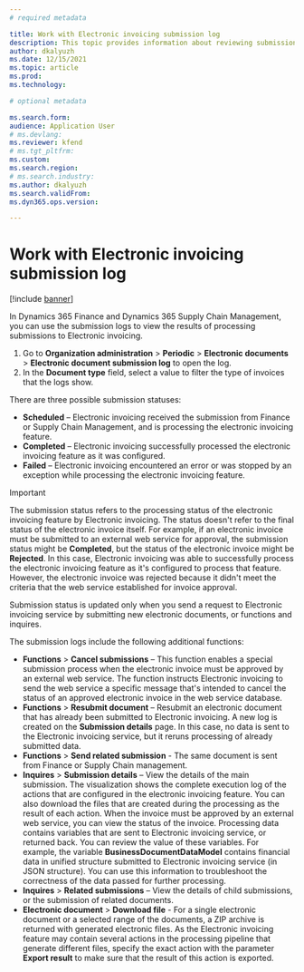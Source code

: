 ```yaml
---
# required metadata

title: Work with Electronic invoicing submission log
description: This topic provides information about reviewing submission log details.
author: dkalyuzh
ms.date: 12/15/2021
ms.topic: article
ms.prod: 
ms.technology: 

# optional metadata

ms.search.form: 
audience: Application User
# ms.devlang: 
ms.reviewer: kfend
# ms.tgt_pltfrm: 
ms.custom: 
ms.search.region: 
# ms.search.industry: 
ms.author: dkalyuzh
ms.search.validFrom: 
ms.dyn365.ops.version: 

---
```


# Work with Electronic invoicing submission log

[!include [banner](../includes/banner.md)]

In Dynamics 365 Finance and Dynamics 365 Supply Chain Management, you can use the submission logs to view the results of processing submissions to Electronic invoicing. 

1. Go to **Organization administration** > **Periodic** > **Electronic documents** > **Electronic document submission log** to open the log.
2. In the **Document type** field, select a value to filter the type of invoices that the logs show. 

There are three possible submission statuses:
 - **Scheduled** – Electronic invoicing received the submission from Finance or Supply Chain Management, and is processing the electronic invoicing feature.
 - **Completed** – Electronic invoicing successfully processed the electronic invoicing feature as it was configured.
 - **Failed** – Electronic invoicing encountered an error or was stopped by an exception while processing the electronic invoicing feature.
 
> [!IMPORTANT]
> The submission status refers to the processing status of the electronic invoicing feature by Electronic invoicing. The status doesn't refer to the final status of the electronic invoice itself. For example, if an electronic invoice must be submitted to an external web service for approval, the submission status might be **Completed**, but the status of the electronic invoice might be **Rejected**. In this case, Electronic invoicing was able to successfully process the electronic invoicing feature as it's configured to process that feature. However, the electronic invoice was rejected because it didn't meet the criteria that the web service established for invoice approval.

Submission status is updated only when you send a request to Electronic invoicing service by submitting new electronic documents, or functions and inquires.

The submission logs include the following additional functions:

 - **Functions** > **Cancel submissions** – This function enables a special submission process when the electronic invoice must be approved by an external web service. The function instructs Electronic invoicing to send the web service a specific message that's intended to cancel the status of an approved electronic invoice in the web service database.
 - **Functions** > **Resubmit document** – Resubmit an electronic document that has already been submitted to Electronic invoicing. A new log is created on the **Submission details** page. In this case, no data is sent to the Electronic invoicing service, but it reruns processing of already submitted data.
 - **Functions** > **Send related submission** - The same document is sent from Finance or Supply Chain management. 
 - **Inquires** > **Submission details** – View the details of the main submission. The visualization shows the complete execution log of the actions that are configured in the electronic invoicing feature. You can also download the files that are created during the processing as the result of each action. When the invoice must be approved by an external web service, you can view the status of the invoice. Processing data contains variables that are sent to Electronic invoicing service, or returned back. You can review the value of these variables. For example, the variable **BusinessDocumentDataModel** contains financial data in unified structure submitted to Electronic invoicing service (in JSON structure). You can use this information to troubleshoot the correctness of the data passed for further processing.
 - **Inquires** > **Related submissions** – View the details of child submissions, or the submission of related documents.
 - **Electronic document** > **Download file** - For a single electronic document or a selected range of the documents, a ZIP archive is returned with generated electronic files. As the Electronic invoicing feature may contain several actions in the processing pipeline that generate different files, specify the exact action with the parameter **Export result** to make sure that the result of this action is exported.
	
